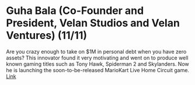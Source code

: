 Guha Bala (Co-Founder and President, Velan Studios  and Velan Ventures) (11/11)
============================

Are you crazy enough to take on $1M in personal debt when you have zero assets? This innovator found it very motivating and went on to produce well known gaming titles such as Tony Hawk, Spiderman 2 and Skylanders. Now he is launching the soon-to-be-released MarioKart Live Home Circuit game. [Link](../../sessions/session11)
